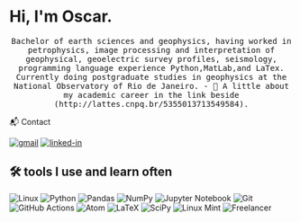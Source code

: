 <h1 align="left">  Hi, I'm Oscar.</h1>
</h1>

<p align="center">
  <samp> Bachelor of earth sciences and geophysics, having worked in petrophysics, image processing and interpretation of geophysical, geoelectric survey profiles, seismology, programming language experience Python,MatLab,and LaTex. Currently doing postgraduate studies in geophysics at the National Observatory of Rio de Janeiro.
- 📄 A little about my academic career in the link beside (http://lattes.cnpq.br/5355013713549584).
   
</p>
  </samp>
  
📬 Contact

[![gmail](https://img.shields.io/badge/Gmail-D14836?style=for-the-badge&logo=Gmail&logoColor=white)](mailto:raimundojunior@on.br)
[![linked-in](https://img.shields.io/badge/Linkedin-0077B5?style=for-the-badge&logo=LinkedIn&logoColor=white)](https://www.linkedin.com/in/oscarfilho84672b103)



## 🛠 tools I use and learn often
![Linux](https://img.shields.io/badge/Linux-FCC624?style=for-the-badge&logo=linux&logoColor=black)
![Python](https://img.shields.io/badge/python-3670A0?style=for-the-badge&logo=python&logoColor=ffdd54)
![Pandas](https://img.shields.io/badge/pandas-%23150458.svg?style=for-the-badge&logo=pandas&logoColor=white)
![NumPy](https://img.shields.io/badge/numpy-%23013243.svg?style=for-the-badge&logo=numpy&logoColor=white)
![Jupyter Notebook](https://img.shields.io/badge/jupyter-%23FA0F00.svg?style=for-the-badge&logo=jupyter&logoColor=white)
![Git](https://img.shields.io/badge/git-%23F05033.svg?style=for-the-badge&logo=git&logoColor=white)
![GitHub Actions](https://img.shields.io/badge/github%20actions-%232671E5.svg?style=for-the-badge&logo=githubactions&logoColor=white)
![Atom](https://img.shields.io/badge/Atom-%2366595C.svg?style=for-the-badge&logo=atom&logoColor=white)
![LaTeX](https://img.shields.io/badge/latex-%23008080.svg?style=for-the-badge&logo=latex&logoColor=white)
![SciPy](https://img.shields.io/badge/SciPy-%230C55A5.svg?style=for-the-badge&logo=scipy&logoColor=%white)
![Linux Mint](https://img.shields.io/badge/Linux%20Mint-87CF3E?style=for-the-badge&logo=Linux%20Mint&logoColor=white)
![Freelancer](https://img.shields.io/badge/Freelancer-29B2FE?style=for-the-badge&logo=Freelancer&logoColor=white)

<br>
